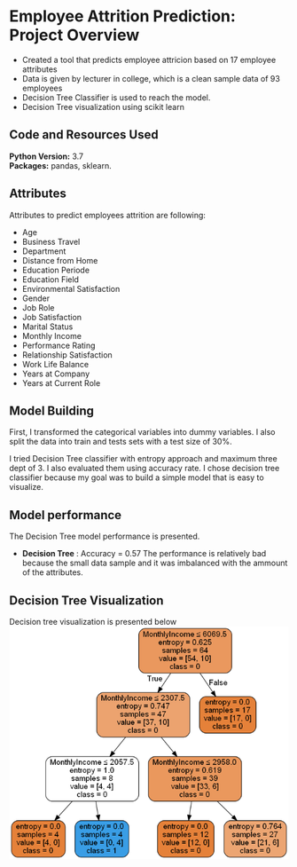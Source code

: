 # Employee Attrition Prediction: Project Overview 
* Created a tool that predicts employee attricion based on 17 employee attributes
* Data is given by lecturer in college, which is a clean sample data of 93 employees
* Decision Tree Classifier is used to reach the model. 
* Decision Tree visualization using scikit learn

## Code and Resources Used 
**Python Version:** 3.7  
**Packages:** pandas, sklearn.

## Attributes
Attributes to predict employees attrition are following:
*	Age
*	Business Travel
*	Department
*	Distance from Home
*	Education Periode 
*	Education Field
*	Environmental Satisfaction
*	Gender
*	Job Role
*	Job Satisfaction 
*	Marital Status
*	Monthly Income
*	Performance Rating
*	Relationship Satisfaction
* Work Life Balance
* Years at Company
* Years at Current Role

## Model Building 

First, I transformed the categorical variables into dummy variables. I also split the data into train and tests sets with a test size of 30%.   

I tried Decision Tree classifier with entropy approach and maximum three dept of 3. I also evaluated them using accuracy rate. I chose decision tree classifier because my goal was to build a simple model that is easy to visualize.

## Model performance
The Decision Tree model performance is presented. 
*	**Decision Tree** : Accuracy = 0.57
The performance is relatively bad because the small data sample and it was imbalanced with the ammount of the attributes.

## Decision Tree Visualization
Decision tree visualization is presented below
![alt text](https://github.com/novaldi21/ds_attrition_project/blob/master/attrition.png "Decision Tree")
